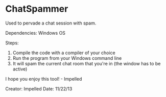 ChatSpammer
===========

Used to pervade a chat session with spam. 

Dependencies: Windows OS

Steps:
1) Compile the code with a compiler of your choice
2) Run the program from your Windows command line
3) It will spam the current chat room that you're in (the window has to be active)

I hope you enjoy this tool! - Impelled

Creator: Impelled
Date: 11/22/13
